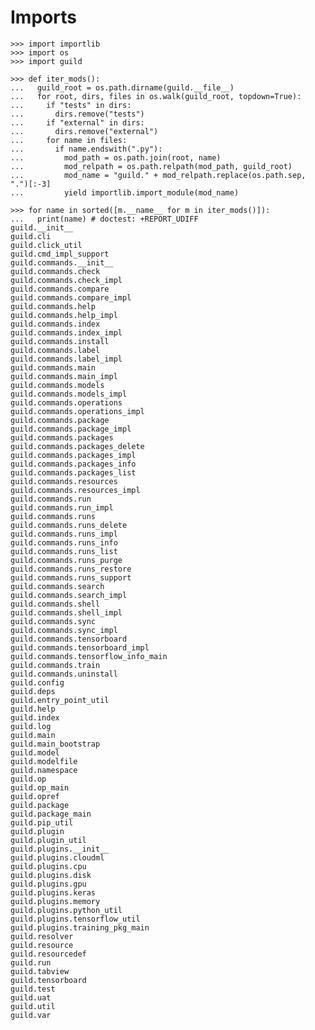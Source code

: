 # Imports

    >>> import importlib
    >>> import os
    >>> import guild

    >>> def iter_mods():
    ...   guild_root = os.path.dirname(guild.__file__)
    ...   for root, dirs, files in os.walk(guild_root, topdown=True):
    ...     if "tests" in dirs:
    ...       dirs.remove("tests")
    ...     if "external" in dirs:
    ...       dirs.remove("external")
    ...     for name in files:
    ...       if name.endswith(".py"):
    ...         mod_path = os.path.join(root, name)
    ...         mod_relpath = os.path.relpath(mod_path, guild_root)
    ...         mod_name = "guild." + mod_relpath.replace(os.path.sep, ".")[:-3]
    ...         yield importlib.import_module(mod_name)

    >>> for name in sorted([m.__name__ for m in iter_mods()]):
    ...   print(name) # doctest: +REPORT_UDIFF
    guild.__init__
    guild.cli
    guild.click_util
    guild.cmd_impl_support
    guild.commands.__init__
    guild.commands.check
    guild.commands.check_impl
    guild.commands.compare
    guild.commands.compare_impl
    guild.commands.help
    guild.commands.help_impl
    guild.commands.index
    guild.commands.index_impl
    guild.commands.install
    guild.commands.label
    guild.commands.label_impl
    guild.commands.main
    guild.commands.main_impl
    guild.commands.models
    guild.commands.models_impl
    guild.commands.operations
    guild.commands.operations_impl
    guild.commands.package
    guild.commands.package_impl
    guild.commands.packages
    guild.commands.packages_delete
    guild.commands.packages_impl
    guild.commands.packages_info
    guild.commands.packages_list
    guild.commands.resources
    guild.commands.resources_impl
    guild.commands.run
    guild.commands.run_impl
    guild.commands.runs
    guild.commands.runs_delete
    guild.commands.runs_impl
    guild.commands.runs_info
    guild.commands.runs_list
    guild.commands.runs_purge
    guild.commands.runs_restore
    guild.commands.runs_support
    guild.commands.search
    guild.commands.search_impl
    guild.commands.shell
    guild.commands.shell_impl
    guild.commands.sync
    guild.commands.sync_impl
    guild.commands.tensorboard
    guild.commands.tensorboard_impl
    guild.commands.tensorflow_info_main
    guild.commands.train
    guild.commands.uninstall
    guild.config
    guild.deps
    guild.entry_point_util
    guild.help
    guild.index
    guild.log
    guild.main
    guild.main_bootstrap
    guild.model
    guild.modelfile
    guild.namespace
    guild.op
    guild.op_main
    guild.opref
    guild.package
    guild.package_main
    guild.pip_util
    guild.plugin
    guild.plugin_util
    guild.plugins.__init__
    guild.plugins.cloudml
    guild.plugins.cpu
    guild.plugins.disk
    guild.plugins.gpu
    guild.plugins.keras
    guild.plugins.memory
    guild.plugins.python_util
    guild.plugins.tensorflow_util
    guild.plugins.training_pkg_main
    guild.resolver
    guild.resource
    guild.resourcedef
    guild.run
    guild.tabview
    guild.tensorboard
    guild.test
    guild.uat
    guild.util
    guild.var
